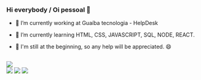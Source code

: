 ### Hi everybody / Oi pessoal 👋



- 🔭 I’m currently working at Guaíba tecnologia - HelpDesk
- 🌱 I’m currently learning HTML, CSS, JAVASCRIPT, SQL, NODE, REACT.
- 🤔 I'm still at the beginning, so any help will be appreciated. 😄




  ##
 
<div> 
 
  <a href="https://instagram.com/mauriciocoostaa" target="_blank"><img src="https://img.shields.io/badge/-Instagram-%23E4405F?style=for-the-badge&logo=instagram&logoColor=white" target="_blank"></a>	
  <a href="https://www.linkedin.com/in/mauricio-nexus3" target="_blank"><img src="https://img.shields.io/badge/-LinkedIn-%230077B5?style=for-the-badge&logo=linkedin&logoColor=white" target="_blank"></a>
 <a href="https://discord.gg/Mauricio.Ramos#9202" target="_blank"><img src="https://img.shields.io/badge/Discord-7289DA?style=for-the-badge&logo=discord&logoColor=white" target="_blank"></a> 
  <a href = "mailto:mauricio@nexus3.dev.br"><img src="https://img.shields.io/badge/-Gmail-%23333?style=for-the-badge&logo=gmail&logoColor=white" target="_blank"></a>
</div>


